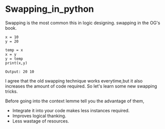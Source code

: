 # Swapping_in_python

Swapping is the most common this in logic designing.
swapping in the OG's book.

    x = 10
    y = 20
    
    temp = x
    x = y
    y = temp
    print(x,y)
    
    Output: 20 10

I agree that the old swapping technique works everytime,but it also increases the amount of code required.
So let's learn some new swapping tricks.

Before going into the context lemme tell you the advantage of them,
* Integrate it into your code makes less instances required.
* Improves logical thanking.
* Less wastage of resources.

